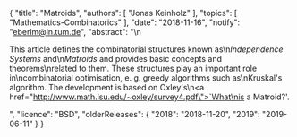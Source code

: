 {
    "title": "Matroids",
    "authors": [
        "Jonas Keinholz"
    ],
    "topics": [
        "Mathematics-Combinatorics"
    ],
    "date": "2018-11-16",
    "notify": "eberlm@in.tum.de",
    "abstract": "\n<p>This article defines the combinatorial structures known as\n<em>Independence Systems</em> and\n<em>Matroids</em> and provides basic concepts and theorems\nrelated to them. These structures play an important role in\ncombinatorial optimisation, e. g. greedy algorithms such as\nKruskal's algorithm. The development is based on Oxley's\n<a href=\"http://www.math.lsu.edu/~oxley/survey4.pdf\">`What\nis a Matroid?'</a>.</p>",
    "licence": "BSD",
    "olderReleases": {
        "2018": "2018-11-20",
        "2019": "2019-06-11"
    }
}
